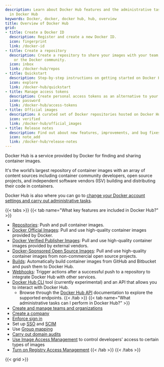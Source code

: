```yaml
---
description: Learn about Docker Hub features and the administrative tasks available
  in Docker Hub
keywords: Docker, docker, docker hub, hub, overview
title: Overview of Docker Hub
grid:
- title: Create a Docker ID
  description: Register and create a new Docker ID.
  icon: fingerprint
  link: /docker-id
- title: Create a repository
  description: Create a repository to share your images with your team, customers,
    or the Docker community.
  icon: inbox
  link: /docker-hub/repos
- title: Quickstart
  description: Step-by-step instructions on getting started on Docker Hub.
  icon: explore
  link: /docker-hub/quickstart
- title: Manage access tokens
  description: Create personal access tokens as an alternative to your password.
  icon: password
  link: /docker-hub/access-tokens
- title: Official images
  description: A curated set of Docker repositories hosted on Docker Hub.
  icon: verified
  link: /docker-hub/official_images
- title: Release notes
  description: Find out about new features, improvements, and bug fixes.
  icon: note_add
  link: /docker-hub/release-notes
---
```


Docker Hub is a service provided by Docker for finding and sharing container images.

It's the world’s largest repository of container images with an array of content sources including container community developers, open source projects, and independent software vendors (ISV) building and distributing their code in containers.

Docker Hub is also where you can go to [change your Docker account settings and carry out administrative tasks](admin-overview.md).

{{< tabs >}}
{{< tab name="What key features are included in Docker Hub?" >}}
* [Repositories](../docker-hub/repos/_index.md): Push and pull container images.
* [Docker Official Images](official_images.md): Pull and use high-quality
container images provided by Docker.
* [Docker Verified Publisher Images](dvp-program.md): Pull and use high-quality
container images provided by external vendors.
* [Docker-Sponsored Open Source Images](dsos-program.md): Pull and use high-quality
container images from non-commercial open source projects.
* [Builds](builds/_index.md): Automatically build container images from
GitHub and Bitbucket and push them to Docker Hub.
* [Webhooks](webhooks.md): Trigger actions after a successful push
  to a repository to integrate Docker Hub with other services.
* [Docker Hub CLI](https://github.com/docker/hub-tool#readme) tool (currently experimental) and an API that allows you to interact with Docker Hub.
  * Browse through the [Docker Hub API](/docker-hub/api/latest/) documentation to explore the supported endpoints.
{{< /tab >}}
{{< tab name="What administrative tasks can I perform in Docker Hub?" >}}
* [Create and manage teams and organizations](orgs.md)
* [Create a company](creating-companies.md)
* [Enforce sign in](configure-sign-in.md)
* Set up [SSO](../single-sign-on/_index.md) and [SCIM](scim.md)
* Use [Group mapping](group-mapping.md)
* [Carry out domain audits](domain-audit.md)
* [Use Image Access Management](image-access-management.md) to control developers' access to certain types of images
* [Turn on Registry Access Management](../desktop/hardened-desktop/registry-access-management.md)
{{< /tab >}}
{{< /tabs >}}

{{< grid >}}
